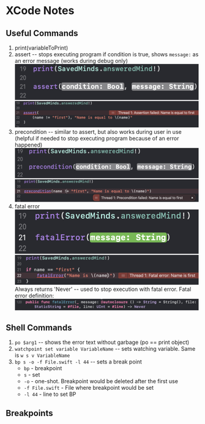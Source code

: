 # XCode Notes

## Useful Commands

1. print(variableToPrint)
2. assert -- stops executing program if condition is true, shows `message:` as an error message (works during debug only)
![assertion](./Images/assert-1.png)
![assert-example](./Images/assert-example.png)
3. precondition -- similar to assert, but also works during user in use (helpful if needed to stop executing program because of an error happened)
![precondition syntax](./Images/precondition-syntax.png)
![precondition example](./Images/precondition-example.png)
4. fatal error
![fatal error syntax](./Images/fatalerror-syntax.png)
![fatal error example](./Images/fatalerror-example.png)
Always returns 'Never' -- used to stop execution with fatal error. Fatal error definition:
![Fatal Error definition](./Images/fatalerror-definition.png)

## Shell Commands

1. `po $arg1` -- shows the error text without garbage (po == print object)
2. `watchpoint set variable VariableName` -- sets watching variable. Same is `w s v VariableName`
3. `bp s -o -f File.swift -l 44` -- sets a break point
    - `bp` - breakpoint
    - `s` - set
    - `-o` - one-shot. Breakpoint would be deleted after the first use
    - `-f File.swift` - File where breakpoint would be set
    - `-l 44` - line to set BP

## Breakpoints